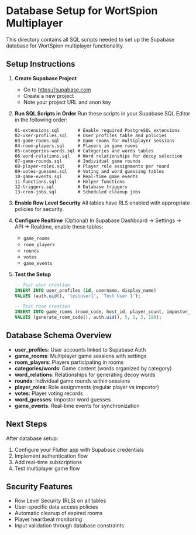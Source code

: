 # Database Setup for WortSpion Multiplayer

This directory contains all SQL scripts needed to set up the Supabase database for WortSpion multiplayer functionality.

## Setup Instructions

1. **Create Supabase Project**
   - Go to https://supabase.com
   - Create a new project
   - Note your project URL and anon key

2. **Run SQL Scripts in Order**
   Run these scripts in your Supabase SQL Editor in the following order:

   ```
   01-extensions.sql       # Enable required PostgreSQL extensions
   02-user-profiles.sql    # User profiles table and policies
   03-game-rooms.sql       # Game rooms for multiplayer sessions
   04-room-players.sql     # Players in game rooms
   05-categories-words.sql # Categories and words tables
   06-word-relations.sql   # Word relationships for decoy selection
   07-game-rounds.sql      # Individual game rounds
   08-player-roles.sql     # Player role assignments per round
   09-votes-guesses.sql    # Voting and word guessing tables
   10-game-events.sql      # Real-time game events
   11-functions.sql        # Helper functions
   12-triggers.sql         # Database triggers
   13-cron-jobs.sql        # Scheduled cleanup jobs
   ```

3. **Enable Row Level Security**
   All tables have RLS enabled with appropriate policies for security.

4. **Configure Realtime** (Optional)
   In Supabase Dashboard → Settings → API → Realtime, enable these tables:
   - `game_rooms`
   - `room_players` 
   - `rounds`
   - `votes`
   - `game_events`

5. **Test the Setup**
   ```sql
   -- Test user creation
   INSERT INTO user_profiles (id, username, display_name) 
   VALUES (auth.uid(), 'testuser1', 'Test User 1');

   -- Test room creation
   INSERT INTO game_rooms (room_code, host_id, player_count, impostor_count, round_count, timer_duration)
   VALUES (generate_room_code(), auth.uid(), 5, 1, 3, 180);
   ```

## Database Schema Overview

- **user_profiles**: User accounts linked to Supabase Auth
- **game_rooms**: Multiplayer game sessions with settings
- **room_players**: Players participating in rooms
- **categories/words**: Game content (words organized by category)
- **word_relations**: Relationships for generating decoy words
- **rounds**: Individual game rounds within sessions
- **player_roles**: Role assignments (regular player vs impostor)
- **votes**: Player voting records
- **word_guesses**: Impostor word guesses
- **game_events**: Real-time events for synchronization

## Next Steps

After database setup:
1. Configure your Flutter app with Supabase credentials
2. Implement authentication flow
3. Add real-time subscriptions
4. Test multiplayer game flow

## Security Features

- Row Level Security (RLS) on all tables
- User-specific data access policies
- Automatic cleanup of expired rooms
- Player heartbeat monitoring
- Input validation through database constraints